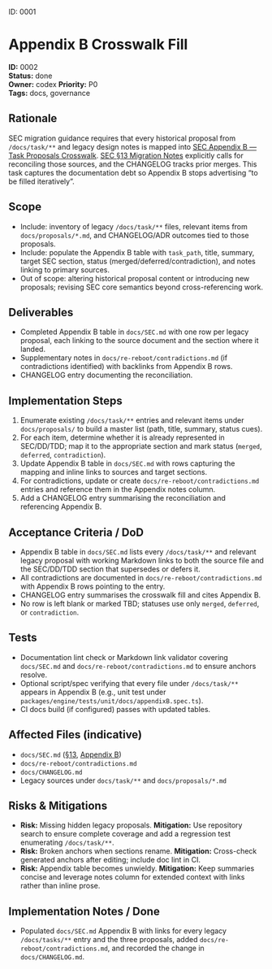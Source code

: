 ID: 0001
# Appendix B Crosswalk Fill

**ID:** 0002  
**Status:** done  
**Owner:** codex
**Priority:** P0  
**Tags:** docs, governance

## Rationale
SEC migration guidance requires that every historical proposal from `/docs/task/**` and legacy design notes is mapped into [SEC Appendix B — Task Proposals Crosswalk](../SEC.md#appendix-b--task-proposals-crosswalk-preservation-of-docstask). [SEC §13 Migration Notes](../SEC.md#13-migration-notes-from-legacy-to-re-reboot) explicitly calls for reconciling those sources, and the CHANGELOG tracks prior merges. This task captures the documentation debt so Appendix B stops advertising “to be filled iteratively”.

## Scope
- Include: inventory of legacy `/docs/task/**` files, relevant items from `docs/proposals/*.md`, and CHANGELOG/ADR outcomes tied to those proposals.
- Include: populate the Appendix B table with `task_path`, title, summary, target SEC section, status (merged/deferred/contradiction), and notes linking to primary sources.
- Out of scope: altering historical proposal content or introducing new proposals; revising SEC core semantics beyond cross-referencing work.

## Deliverables
- Completed Appendix B table in `docs/SEC.md` with one row per legacy proposal, each linking to the source document and the section where it landed.
- Supplementary notes in `docs/re-reboot/contradictions.md` (if contradictions identified) with backlinks from Appendix B rows.
- CHANGELOG entry documenting the reconciliation.

## Implementation Steps
1. Enumerate existing `/docs/task/**` entries and relevant items under `docs/proposals/` to build a master list (path, title, summary, status cues).
2. For each item, determine whether it is already represented in SEC/DD/TDD; map it to the appropriate section and mark status (`merged`, `deferred`, `contradiction`).
3. Update Appendix B table in `docs/SEC.md` with rows capturing the mapping and inline links to sources and target sections.
4. For contradictions, update or create `docs/re-reboot/contradictions.md` entries and reference them in the Appendix notes column.
5. Add a CHANGELOG entry summarising the reconciliation and referencing Appendix B.

## Acceptance Criteria / DoD
- Appendix B table in `docs/SEC.md` lists every `/docs/task/**` and relevant legacy proposal with working Markdown links to both the source file and the SEC/DD/TDD section that supersedes or defers it.
- All contradictions are documented in `docs/re-reboot/contradictions.md` with Appendix B rows pointing to the entry.
- CHANGELOG entry summarises the crosswalk fill and cites Appendix B.
- No row is left blank or marked TBD; statuses use only `merged`, `deferred`, or `contradiction`.

## Tests
- Documentation lint check or Markdown link validator covering `docs/SEC.md` and `docs/re-reboot/contradictions.md` to ensure anchors resolve.
- Optional script/spec verifying that every file under `/docs/task/**` appears in Appendix B (e.g., unit test under `packages/engine/tests/unit/docs/appendixB.spec.ts`).
- CI docs build (if configured) passes with updated tables.

## Affected Files (indicative)
- `docs/SEC.md` ([§13](../SEC.md#13-migration-notes-from-legacy-to-re-reboot), [Appendix B](../SEC.md#appendix-b--task-proposals-crosswalk-preservation-of-docstask))
- `docs/re-reboot/contradictions.md`
- `docs/CHANGELOG.md`
- Legacy sources under `docs/task/**` and `docs/proposals/*.md`

## Risks & Mitigations
- **Risk:** Missing hidden legacy proposals. **Mitigation:** Use repository search to ensure complete coverage and add a regression test enumerating `/docs/task/**`.
- **Risk:** Broken anchors when sections rename. **Mitigation:** Cross-check generated anchors after editing; include doc lint in CI.
- **Risk:** Appendix table becomes unwieldy. **Mitigation:** Keep summaries concise and leverage notes column for extended context with links rather than inline prose.

## Implementation Notes / Done
- Populated `docs/SEC.md` Appendix B with links for every legacy `/docs/tasks/**` entry and the three proposals, added `docs/re-reboot/contradictions.md`, and recorded the change in `docs/CHANGELOG.md`.
